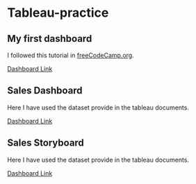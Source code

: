 # Tableau-practice

## My first dashboard

I followed this tutorial in [freeCodeCamp.org](https://www.youtube.com/watch?v=TPMlZxRRaBQ&t=588s).

[Dashboard Link](https://public.tableau.com/app/profile/kaushiknshamantha/viz/Practise1_16310785111230/Dashboard1?publish=yes)
 
## Sales Dashboard

Here I have used the dataset provide in the tableau documents.

[Dashboard Link](https://public.tableau.com/app/profile/kaushiknshamantha/viz/SalesDashboard_16312517357750/Dashboard1?publish=yes)

## Sales Storyboard

Here I have used the dataset provide in the tableau documents.

[Dashboard Link](https://public.tableau.com/app/profile/kaushiknshamantha/viz/SalesDashboard_16312517357750/SalesStoryBoard?publish=yes)
